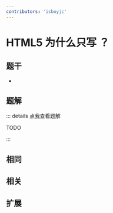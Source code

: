 ```yaml
---
contributors: 'isboyjc'
---
```


# HTML5 为什么只写 <!DOCTYPE html> ？


## 题干

- 



## 题解

::: details 点我查看题解

  TODO

:::



## 相同


## 相关


## 扩展

